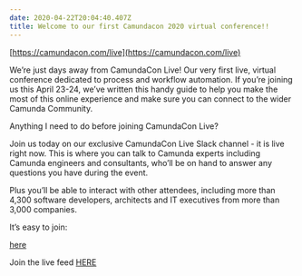 ```yaml
---
date: 2020-04-22T20:04:40.407Z
title: Welcome to our first Camundacon 2020 virtual conference!!
---
```

[https://camundacon.com/live](https://camundacon.com/live)

We’re just days away from CamundaCon Live! Our very first live, virtual conference dedicated to process and workflow automation. If you’re joining us this April 23-24, we’ve written this handy guide to help you make the most of this online experience and make sure you can connect to the wider Camunda Community.

Anything I need to do before joining CamundaCon Live?

Join us today on our exclusive CamundaCon Live Slack channel - it is live right now. This is where you can talk to Camunda experts including Camunda engineers and consultants, who’ll be on hand to answer any questions you have during the event.

Plus you’ll be able to interact with other attendees, including more than 4,300 software developers, architects and IT executives from more than 3,000 companies.

It’s easy to join:


<div>
<a href="#" onclick="klaro.show();return false;">here</a>
</div>

Join the live feed [HERE](https://www.camundacon.com/live/hub/)

